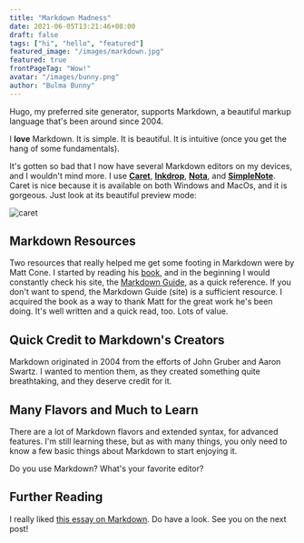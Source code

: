 ```yaml
---
title: "Markdown Madness"
date: 2021-06-05T13:21:46+08:00
draft: false
tags: ["hi", "hello", "featured"]
featured_image: "/images/markdown.jpg"
featured: true
frontPageTag: "Wow!"
avatar: "/images/bunny.png"
author: "Bulma Bunny"
---
```


Hugo, my preferred site generator, supports Markdown, a beautiful markup language that's been around since 2004.

<!--more-->

I **love** Markdown. It is simple. It is beautiful. It is intuitive (once you get the hang of some fundamentals).

It's gotten so bad that I now have several Markdown editors on my devices, and I wouldn't mind more. I use **[Caret](https://caret.io/)**, **[Inkdrop](https://www.inkdrop.app/)**, **[Nota](https://nota.md/)**, and **[SimpleNote](https://simplenote.com/)**. Caret is nice because it is available on both Windows and MacOs, and it is gorgeous. Just look at its beautiful preview mode:

![caret](https://law.aritao.dev/images/md.jpg)

## Markdown Resources

Two resources that really helped me get some footing in Markdown were by Matt Cone. I started by reading his [book](https://www.markdownguide.org/book/), and in the beginning I would constantly check his site, the [Markdown Guide](https://www.markdownguide.org/), as a quick reference. If you don't want to spend, the Markdown Guide (site) is a sufficient resource. I acquired the book as a way to thank Matt for the great work he's been doing. It's well written and a quick read, too. Lots of value.

## Quick Credit to Markdown's Creators

Markdown originated in 2004 from the efforts of John Gruber and Aaron Swartz. I wanted to mention them, as they created something quite breathtaking, and they deserve credit for it.

## Many Flavors and Much to Learn

There are a lot of Markdown flavors and extended syntax, for advanced features. I'm still learning these, but as with many things, you only need to know a few basic things about Markdown to start enjoying it.

Do you use Markdown? What's your favorite editor?

## Further Reading

I really liked [this essay on Markdown](https://capiche.com/e/markdown-history). Do have a look. See you on the next post!
